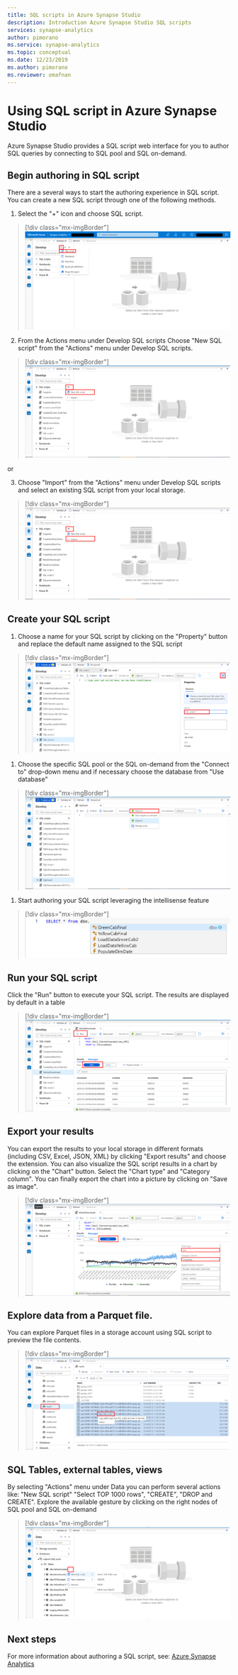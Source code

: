 ```yaml
---
title: SQL scripts in Azure Synapse Studio
description: Introduction Azure Synapse Studio SQL scripts   
services: synapse-analytics 
author: pimorano 
ms.service: synapse-analytics 
ms.topic: conceptual 
ms.date: 12/23/2019
ms.author: pimorano 
ms.reviewer: omafnan
---
```

# Using SQL script in Azure Synapse Studio

Azure Synapse Studio provides a SQL script web interface for you to author SQL queries by connecting to SQL pool and SQL on-demand. 

## Begin authoring in SQL script 

There are a several ways to start the authoring experience in SQL script. You can create a new SQL script through one of the following methods.

1. Select the "+" icon and choose SQL script.

> [!div class="mx-imgBorder"] 
>![newsqlscript](./media/author-sql-script/newsqlscript.png)

2. From the Actions menu under Develop SQL scripts Choose "New SQL script" from the "Actions" menu under Develop SQL scripts. 

> [!div class="mx-imgBorder"] 
> ![newsqlscript](./media/author-sql-script/newsqlscript2actions.png)

or 

3. Choose "Import" from the "Actions" menu under Develop SQL scripts and select an existing SQL script from your local storage.

> [!div class="mx-imgBorder"] 
> ![newsqlscript](./media/author-sql-script/newsqlscript3actions.png)

## Create your SQL script

1. Choose a name for your SQL script by clicking on the "Property" button and replace the default name assigned to the SQL script

> [!div class="mx-imgBorder"] 
> ![newsqlscript](./media/author-sql-script/newsqlscriptrename.png)

1. Choose the specific SQL pool or the SQL on-demand from the "Connect to" drop-down menu and if necessary choose the database from "Use database"

> [!div class="mx-imgBorder"] 
> ![newsqlscript](./media/author-sql-script/newsqlchoosepool.png)

1. Start authoring your SQL script leveraging the intellisense feature

> [!div class="mx-imgBorder"] 
> ![newsqlscript](./media/author-sql-script/newsqlintellisense.png)

## Run your SQL script
Click the "Run" button to execute your SQL script. The results are displayed by default in a table 

> [!div class="mx-imgBorder"] 
> ![newsqlscript](./media/author-sql-script/newsqlscriptresultstable.png)

## Export your results
You can export the results to your local storage in different formats (including CSV, Excel, JSON, XML) by clicking "Export results" and choose the extension. 
You can also visualize the SQL script results in a chart by clicking on the "Chart" button. Select the "Chart type" and "Category column". You can finally export the chart into a picture by clicking on "Save as image". 

> [!div class="mx-imgBorder"] 
> ![newsqlscript](./media/author-sql-script/newsqlscriptresultschart.png)

## Explore data from a Parquet file.

You can explore Parquet files in a storage account using SQL script to preview the file contents. 

> [!div class="mx-imgBorder"] 
> ![newsqlscript](./media/author-sql-script/newscriptsqlodparquet.png)

## SQL Tables, external tables, views

By selecting "Actions" menu under Data you can perform several actions like: "New SQL script" "Select TOP 1000 rows", "CREATE", "DROP and CREATE". Explore the available gesture by clicking on the right nodes of SQL pool and SQL on-demand 

> [!div class="mx-imgBorder"] 
> ![newsqlscript](./media/author-sql-script/newscriptdatabase.png)



## Next steps

For more information about authoring a SQL script, see:
[Azure Synapse Analytics](https://docs.microsoft.com/azure/synapse-analytics)